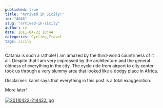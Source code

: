 ```yaml
---
published: true
title: "Arrived in Sicily!"
id: "4046"
slug: "arrived-in-sicily"
author: rv
date: 2011-04-22 20:44
categories: Cycling,Travel
tags: sicily
---
```

Catania is such a rathole! I am amazed by the third-world countriness of it all. Despite that I am very impressed by the architecture and the general oldness of everything in the city. The cycle ride from airport to city center took us through a very slummy area that looked like a dodgy place in Africa. 

Disclaimer: kamil says that everything in this post is a total exaggeration. 

More later!
<br /><br /><a href="https://s3.amazonaws.com/cfwblog/uploads/2011/04/20110422-214422.jpg"><img src="https://s3.amazonaws.com/cfwblog/uploads/2011/04/20110422-214422.jpg" alt="20110422-214422.jpg" class="alignnone size-full" /></a>